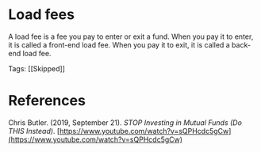 # Load fees

A load fee is a fee you pay to enter or exit a fund. When you pay it to enter, it is called a front-end load fee. When you pay it to exit, it is called a back-end load fee.

Tags: [[Skipped]]

# References

Chris Butler. (2019, September 21). *STOP Investing in Mutual Funds (Do THIS Instead)*. [https://www.youtube.com/watch?v=sQPHcdc5gCw](https://www.youtube.com/watch?v=sQPHcdc5gCw)

